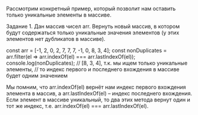 Рассмотрим конкретный пример, который позволит нам оставить только уникальные элементы в массиве.

Задание 1. Дан массив чисел arr. Вернуть новый массив, в котором будут содержаться только уникальные значения элементов (у этих элементов нет дубликатов в массиве).

const arr = [-1, 2, 0, 2, 7, 7, 7, -1, 0, 8, 3, 4]; const nonDuplicates = arr.filter(el => arr.indexOf(el) === arr.lastIndexOf(el));
console.log(nonDuplicates); // [8, 3, 4], т.к. мы ищем только уникальные элементы, 
// то индекс первого и последнего вхождения в массиве будет одним значением 

Мы помним, что arr.indexOf(el) вернёт нам индекс первого вхождения элемента в массив,
а arr.lastIndexOf(el) – индекс последнего вхождения. Если элемент в массиве уникальный,
то два этих метода вернут один и тот же индекс, т.е. arr.indexOf(el) === arr.lastIndexOf(el).
